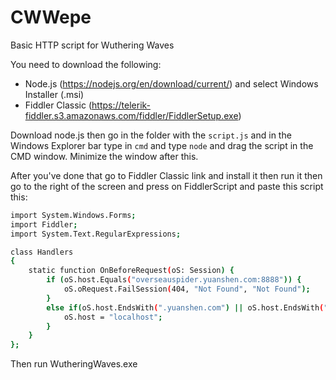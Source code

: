 # CWWepe
Basic HTTP script for Wuthering Waves

You need to download the following:
 - Node.js (https://nodejs.org/en/download/current/) and select Windows Installer (.msi)
 - Fiddler Classic (https://telerik-fiddler.s3.amazonaws.com/fiddler/FiddlerSetup.exe)

Download node.js then go in the folder with the ```script.js``` and in the Windows Explorer bar type in ```cmd``` and type ```node``` and drag the script in the CMD window. Minimize the window after this.

After you've done that go to Fiddler Classic link and install it then run it then go to the right of the screen and press on FiddlerScript and paste this script this:

```bash
import System.Windows.Forms;
import Fiddler;
import System.Text.RegularExpressions;

class Handlers
{
    static function OnBeforeRequest(oS: Session) {
        if (oS.host.Equals("overseauspider.yuanshen.com:8888")) {
            oS.oRequest.FailSession(404, "Not Found", "Not Found");
        }
        else if(oS.host.EndsWith(".yuanshen.com") || oS.host.EndsWith(".starrails.com") || oS.host.EndsWith(".hoyoverse.com") || oS.host.EndsWith(".mihoyo.com") || oS.host.EndsWith(".kurogame.com")) {
            oS.host = "localhost";
        }
    }
};
```

Then run WutheringWaves.exe
